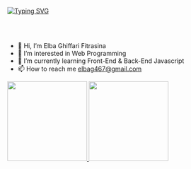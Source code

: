 <a href="https://git.io/typing-svg"><img src="https://readme-typing-svg.demolab.com?font=Doto&size=40&pause=1000&color=0FF725&background=FFFFFF00&center=true&vCenter=true&multiline=true&width=1000&height=300&lines=%F0%9F%91%8B+Hi%2C+I'm+Elba;I'm+a+web+developer%2C;Currently+working+with+Node.js+and+PHP.;Always+curious%2C+always+building." alt="Typing SVG" /></a>

<br><br>

- 👋 Hi, I’m Elba Ghiffari Fitrasina
- 👀 I’m interested in Web Programming
- 🌱 I’m currently learning Front-End & Back-End Javascript
- 📫 How to reach me elbag467@gmail.com




<p align="left">
<a href="https://github.com/dimasmds">
  <img height="180em" src="https://github-readme-stats-eight-theta.vercel.app/api?username=Elghiffari28&show_icons=true&theme=algolia&include_all_commits=true&count_private=true"/>
  <img height="180em" src="https://github-readme-stats-eight-theta.vercel.app/api/top-langs/?username=Elghiffari28&layout=compact&langs_count=8&theme=algolia"/>
</a>
</p>

<!---
Elghiffari28/Elghiffari28 is a ✨ special ✨ repository because its `README.md` (this file) appears on your GitHub profile.
You can click the Preview link to take a look at your changes.
--->
